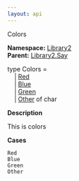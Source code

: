 ```yaml
---
layout: api
---
```


<div class="is-size-3">Colors</div>

<p>
<div>
<strong>Namespace:</strong>&nbsp;<a href="/documentation/reference/Library2/library2.html">Library2</a></div>
<div>
<strong>Parent:</strong>&nbsp;<a href="/documentation/reference/Library2/library2-say.html">Library2.Say</a></div>
</p>
<div class="api-code">
<div><span class="keyword">type</span>&nbsp;<span class="type">Colors</span>&nbsp;<span class="keyword">=</span></div>
<div class="union-case">&nbsp;&nbsp;&nbsp;&nbsp;<span class="keyword">|</span>&nbsp;<a href="#red" class="union-case-property">Red</a>&nbsp;</div>
<div class="union-case">&nbsp;&nbsp;&nbsp;&nbsp;<span class="keyword">|</span>&nbsp;<a href="#blue" class="union-case-property">Blue</a>&nbsp;</div>
<div class="union-case">&nbsp;&nbsp;&nbsp;&nbsp;<span class="keyword">|</span>&nbsp;<a href="#green" class="union-case-property">Green</a>&nbsp;</div>
<div class="union-case">&nbsp;&nbsp;&nbsp;&nbsp;<span class="keyword">|</span>&nbsp;<a href="#other" class="union-case-property">Other</a>&nbsp;<span class="keyword">of</span>&nbsp;char</div>
</div>
<div class="docs-summary">
<p><strong>Description</strong></p>
<p>


This is colors


</p>
</div>
<p><strong>Cases</strong></p>

<dl class="docs-parameters">

<dt>
<code id="#red">Red</code></dt>
<dd>
</dd>
<dt>
<code id="#blue">Blue</code></dt>
<dd>
</dd>
<dt>
<code id="#green">Green</code></dt>
<dd>
</dd>
<dt>
<code id="#other">Other</code></dt>
<dd>
</dd>
</dl>
